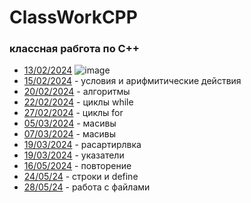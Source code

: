 # ClassWorkCPP
### классная рабгота по C++


  - [13/02/2024](13.02.24)
![image](https://github.com/DanielEzzo/ClassWorkCpp/assets/159913834/4693dd68-18ea-4bb1-a6c8-6452758c2f58)
 -  [15/02/2024](15.02.24) - условия и арифмитические действия
-  [20/02/2024](20.02.24) - алгоритмы
-  [22/02/2024](22.02.24) - циклы while
-  [27/02/2024](27.02.24) - циклы for
-  [05/03/2024](05.03.24) - масивы
-  [07/03/2024](07.03.24) - масивы
-  [19/03/2024](19.03.24) - расартирлвка
-  [19/03/2024](19.03.24) - указатели
-   [16/05/2024](16.05) - повторение
-   [24/05/24](24.05.24) - строки и define
-   [28/05/24](28.05.24) - работа с файлами
